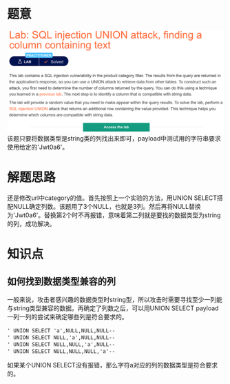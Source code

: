 # 题意
![](pic/sql4-1.png)
该题只要将数据类型是string类的列找出来即可，payload中测试用的字符串要求使用给定的'Jwt0a6'。
# 解题思路
还是修改url中category的值。首先按照上一个实验的方法，用UNION SELECT搭配NULL确定列数。该题用了3个NULL，也就是3列。然后再将NULL替换为'Jwt0a6'。替换第2个时不再报错，意味着第二列就是要找的数据类型为string的列，成功解决。
# 知识点
## 如何找到数据类型兼容的列

一般来说，攻击者感兴趣的数据类型时string型，所以攻击时需要寻找至少一列能与string类型兼容的数据。再确定了列数之后，可以用UNION SELECT payload一列一列的尝试来确定哪些列是符合要求的。
```
' UNION SELECT 'a',NULL,NULL,NULL--
' UNION SELECT NULL,'a',NULL,NULL--
' UNION SELECT NULL,NULL,'a',NULL--
' UNION SELECT NULL,NULL,NULL,'a'--
```
如果某个UNION SELECT没有报错，那么字符a对应的列的数据类型是符合要求的。